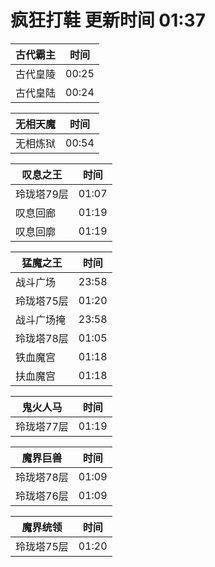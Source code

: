 # 疯狂打鞋 更新时间 01:37

| 古代霸主   | 时间    |
|--------|-------|
| 古代皇陵 | 00:25 |
| 古代皇陆 | 00:24 |

| 无相天魔   | 时间    |
|--------|-------|
| 无相炼狱 | 00:54 |

| 叹息之王   | 时间    |
|--------|-------|
| 玲珑塔79层 | 01:07 |
| 叹息回廊 | 01:19 |
| 叹息回廓 | 01:19 |

| 猛魔之王   | 时间    |
|--------|-------|
| 战斗广场 | 23:58 |
| 玲珑塔75层 | 01:20 |
| 战斗广场掩 | 23:58 |
| 玲珑塔78层 | 01:05 |
| 铁血魔宫 | 01:18 |
| 扶血魔宫 | 01:18 |

| 鬼火人马   | 时间    |
|--------|-------|
| 玲珑塔77层 | 01:19 |

| 魔界巨兽   | 时间    |
|--------|-------|
| 玲珑塔78层 | 01:09 |
| 玲珑塔76层 | 01:09 |

| 魔界统领   | 时间    |
|--------|-------|
| 玲珑塔75层 | 01:20 |